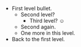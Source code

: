 * First level bullet.
	* Second level?
		* Third level? ☺
	* Second again.
	* One more in this level.
* Back to the first level.